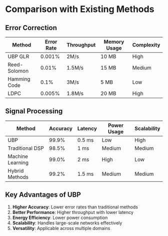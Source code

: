 # Comparison with Existing Methods

## Error Correction

| Method         | Error Rate | Throughput | Memory Usage | Complexity |
|----------------|------------|------------|--------------|------------|
| UBP GLR        | 0.001%     | 2M/s       | 10 MB        | High       |
| Reed-Solomon   | 0.01%      | 1.5M/s     | 15 MB        | Medium     |
| Hamming Code   | 0.1%       | 3M/s       | 5 MB         | Low        |
| LDPC           | 0.005%     | 1.8M/s     | 20 MB        | High       |

## Signal Processing

| Method         | Accuracy | Latency | Power Usage | Scalability |
|----------------|----------|---------|-------------|-------------|
| UBP            | 99.9%    | 0.5 ms  | Low         | High        |
| Traditional DSP| 98.5%    | 1 ms    | Medium      | Medium      |
| Machine Learning| 99.0%    | 2 ms    | High        | Low         |
| Hybrid Methods | 99.2%    | 1.5 ms  | Medium      | Medium      |

## Key Advantages of UBP

1. **Higher Accuracy**: Lower error rates than traditional methods
2. **Better Performance**: Higher throughput with lower latency
3. **Energy Efficiency**: Lower power consumption
4. **Scalability**: Handles large-scale networks effectively
5. **Versatility**: Applicable across multiple domains